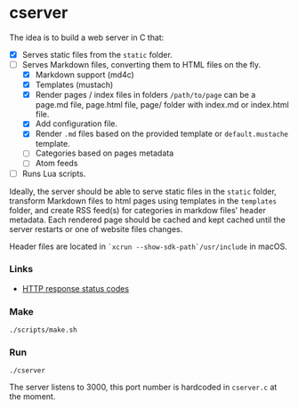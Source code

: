 # cserver

The idea is to build a web server in C that:

- [x] Serves static files from the `static` folder.
- [ ] Serves Markdown files, converting them to HTML files on the fly.
	- [x] Markdown support (md4c)
	- [x] Templates (mustach)
	- [x] Render pages / index files in folders
	      `/path/to/page`  can be a page.md file, page.html file, page/ folder with index.md or index.html file.
	- [x] Add configuration file.
	- [x] Render `.md` files based on the provided template or `default.mustache` template.
	- [ ] Categories based on pages metadata
	- [ ] Atom feeds
- [ ] Runs Lua scripts.

Ideally, the server should be able to serve static files in the `static` folder, transform Markdown files to html pages using templates in the `templates` folder, and create RSS feed(s) for categories in markdow files' header metadata. Each rendered page should be cached and kept cached until the server restarts or one of website files changes.

Header files are located in `` `xcrun --show-sdk-path`/usr/include `` in macOS.

### Links

- [HTTP response status codes](https://developer.mozilla.org/en-US/docs/Web/HTTP/Status)

### Make

```
./scripts/make.sh
```

### Run

```
./cserver
```

The server listens to 3000, this port number is hardcoded in `cserver.c` at the moment.
